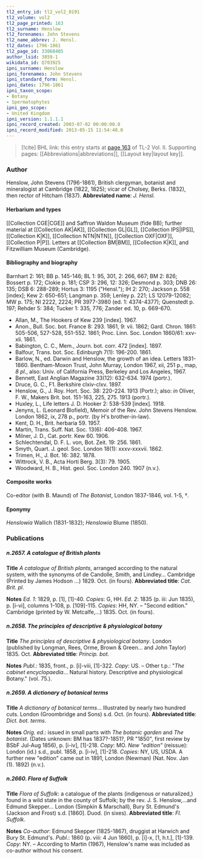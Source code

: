 ```yaml
---
tl2_entry_id: tl2_vol2_0191
tl2_volume: vol2
tl2_page_printed: 163
tl2_surname: Henslow
tl2_forenames: John Stevens
tl2_name_abbrev: J. Hensl.
tl2_dates: 1796-1861
tl2_page_id: 33068405
author_lsid: 3859-1
wikidata_id: Q703925
ipni_surname: Henslow
ipni_forenames: John Stevens
ipni_standard_form: Hensl.
ipni_dates: 1796-1861
ipni_taxon_scope: 
- Botany
- Spermatophytes
ipni_geo_scope: 
- United Kingdom
ipni_version: 1.1.1.1
ipni_record_created: 2003-07-02 00:00:00.0
ipni_record_modified: 2013-05-15 11:54:40.0
---
```



> [!cite] BHL link: this entry starts at [page 163](https://www.biodiversitylibrary.org/page/33068405) of TL-2 Vol. II.
> Supporting pages: [[Abbreviations|abbreviations]], [[Layout key|layout key]].

### Author

Henslow, John Stevens (1796-1861), British clergyman, botanist and mineralogist at Cambridge (1822, 1825); vicar of Cholsey, Berks. (1832), then rector of Hitcham (1837). 
**Abbreviated name**: *J. Hensl.*

#### Herbarium and types

[[Collection CGE|CGE]] and Saffron Waldon Museum (fide BB); further material at [[Collection AK|AK]], [[Collection GL|GL]], [[Collection IPS|IPS]], [[Collection K|K]], [[Collection NTN|NTN]], [[Collection OXF|OXF]], [[Collection P|P]]. Letters at [[Collection BM|BM]], [[Collection K|K]], and Fitzwilliam Museum (Cambridge).

#### Bibliography and biography

Barnhart 2: 161; BB p. 145-146; BL 1: 95, 301, 2: 266, 667; BM 2: 826; Bossert p. 172; Clokie p. 181; CSP 3: 296, 12: 326; Desmond p. 303; DNB 26: 135; DSB 6: 288-289; Hortus 3: 1195 ("Hensl."); IH 2: 270; Jackson p. 558 \[index\]; Kew 2: 650-651; Langman p. 359; Lenley p. 221; LS 12079-12082; MW p. 175; NI 2222, 2224; PR 3977-3980 (ed. 1: 4374-4377); Quenstedt p. 197; Rehder 5: 384; Tucker 1: 335, 776; Zander ed. 10, p. 669-670.
- Allan, M., The Hookers of Kew 239 \[index\]. 1967.
- Anon., Bull. Soc. bot. France 8: 293. 1861, 9: vii. 1862; Gard. Chron. 1861: 505-506, 527-528, 551-552. 1861; Proc. Linn. Soc. London 1860/61: xxv-xli. 1861.
- Babington, C. C., Mem., Journ. bot. corr. 472 \[index\]. 1897.
- Balfour, Trans. bot. Soc. Edinburgh 7(1): 196-200. 1861.
- Barlow, N., ed. Darwin and Henslow, the growth of an idea. Letters 1831-1860. Bentham-Moxon Trust, John Murray, London 1967, xii, 251 p., map, *8 pl*., also: Univ. of California Press, Berkeley and Los Angeles, 1967.
- Bennett, East Anglian Magazine 33(12): 632-634. 1974 (portr.).
- Druce, G. C., F1. Berkshire clxiv-clxv. 1897.
- Henslow, G., J. Roy. Hort. Soc. 38: 220-224. 1913 (Portr.); also: *in* Oliver, F. W., Makers Brit. bot. 151-163, 225, 275. 1913 (portr.).
- Huxley, L., Life letters J. D. Hooker 2: 538-539 \[index\]. 1918.
- Jenyns, L. (Leonard Blofield), Memoir of the Rev. John Stevens Henslow. London 1862, ix, 278 p., portr. (by H's brother-in-law).
- Kent, D. H., Brit. herbaria 59. 1957.
- Martin, Trans. Suff. Nat. Soc. 13(6): 406-408. 1967.
- Milner, J. D., Cat. portr. Kew 60. 1906.
- Schlechtendal, D. F. L. von, Bot. Zeit. 19: 256. 1861.
- Smyth, Quart. J. geol. Soc. London 18(1): xxxv-xxxvii. 1862.
- Trimen, H., J. Bot. 16: 382. 1878.
- Wittrock, V. B., Acta Horti Berg. 3(3): 79. 1905.
- Woodward, H. B., Hist. geol. Soc. London 240. 1907 (n.v.).

#### Composite works

Co-editor (with B. Maund) of *The Botanist*, London 1837-1846, vol. 1-5, †.

#### Eponymy

*Henslowia* Wallich (1831-1832); *Henslowia* Blume (1850).

### Publications

##### n.2657. A catalogue of British plants

**Title**
*A catalogue of British plants*, arranged according to the natural system, with the synonyms of de Candolle, Smith, and Lindley... Cambridge (Printed by James Hodson ...) 1829. Oct. (in fours).
**Abbreviated title**: *Cat. Brit. pl.*

**Notes**
*Ed. 1*: 1829, p. \[1\], \[1\]-40. *Copies*: G, HH.
*Ed. 2*: 1835 (p. iii: Jun 1835), p. \[i-vi\], columns 1-108, p. \[109\]-115. *Copies*: HH, NY. – "Second edition." Cambridge (printed by W. Metcalfe,...) 1835. Oct. (in fours).

##### n.2658. The principles of descriptive & physiological botany

**Title**
*The principles of descriptive & physiological botany*. London (published by Longman, Rees, Orme, Brown & Green... and John Taylor) 1835. Oct.
**Abbreviated title**: *Princip. bot.*

**Notes**
*Publ*.: 1835, front., p. \[i\]-viii, \[1\]-322. *Copy*: US. – Other t.p.: "*The cabinet encyclopaedia*... Natural history. Descriptive and physiological Botany." (vol. 75.).

##### n.2659. A dictionary of botanical terms

**Title**
*A dictionary of botanical terms*... Illustrated by nearly two hundred cuts. London (Groombridge and Sons) s.d. Oct. (in fours).
**Abbreviated title**: *Dict. bot. terms*.

**Notes**
*Orig. ed*.: issued in small parts with *The botanic garden* and *The botanist*. (Dates unknown: BM has 1837?-1851?, PR "1850", first review by BSbF Jul-Aug 1856), p. \[i-iv\], \[1\]-218. *Copy*: MO.
*New "edition"* (reissue): London (id.) s.d., publ. 1858, p. \[i-iv\], \[1\]-218. *Copies*: NY, US, USDA.
A further new "edition" came out in 1891, London (Newman) (Nat. Nov. Jan (1). 1892) (n.v.).

##### n.2660. Flora of Suffolk

**Title**
*Flora of Suffolk*: a catalogue of the plants (indigenous or naturalized,) found in a wild state in the county of Suffolk; by the rev. J. S. Henslow,...and Edmund Skepper... London (Simpkin & Marschall), Bury St. Edmund's (Jackson and Frost) s.d. \[1860\]. Duod. (in sixes).
**Abbreviated title**: *Fl. Suffolk*.

**Notes**
*Co-author*: Edmund Skepper (1825-1867), druggist at Harwich and Bury St. Edmund's.
*Publ*.: 1860 (p. viii: 4 Jun 1860), p. \[i\]-x, \[1, h.t.\], \[1\]-139. *Copy*: NY. – According to Martin (1967), Henslow's name was included as co-author without his consent.


